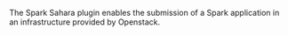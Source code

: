 The Spark Sahara plugin enables the submission of a Spark application in an infrastructure provided by Openstack.
